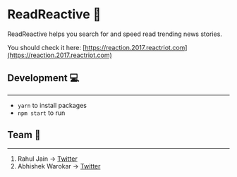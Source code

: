 # ReadReactive 📰

ReadReactive helps you search for and speed read trending news stories.

You should check it here: [https://reaction.2017.reactriot.com](https://reaction.2017.reactriot.com)

## Development 💻
---
+ `yarn` to install packages
+ `npm start` to run

## Team 👨
---
1. Rahul Jain -> [Twitter](https://twitter.com/xRahulJain)
2. Abhishek Warokar -> [Twitter](https://twitter.com/11apollonian)